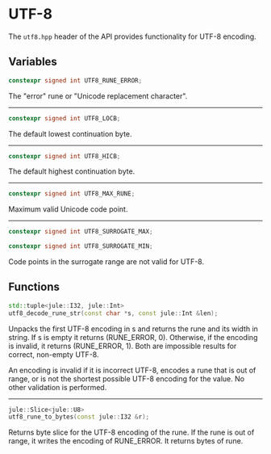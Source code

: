 # UTF-8

The `utf8.hpp` header of the API provides functionality for UTF-8 encoding.

## Variables

```cpp
constexpr signed int UTF8_RUNE_ERROR;
```
The "error" rune or "Unicode replacement character".

---


```cpp
constexpr signed int UTF8_LOCB;
```
The default lowest continuation byte.

---


```cpp
constexpr signed int UTF8_HICB;
```
The default highest continuation byte.

---


```cpp
constexpr signed int UTF8_MAX_RUNE;
```
Maximum valid Unicode code point.

---


```cpp
constexpr signed int UTF8_SURROGATE_MAX;
```
```cpp
constexpr signed int UTF8_SURROGATE_MIN;
```
Code points in the surrogate range are not valid for UTF-8.


## Functions

```cpp
std::tuple<jule::I32, jule::Int>
utf8_decode_rune_str(const char *s, const jule::Int &len);
```
Unpacks the first UTF-8 encoding in s and returns the rune and its width in string. If s is empty it returns (RUNE_ERROR, 0). Otherwise, if the encoding is invalid, it returns (RUNE_ERROR, 1). Both are impossible results for correct, non-empty UTF-8.

An encoding is invalid if it is incorrect UTF-8, encodes a rune that is out of range, or is not the shortest possible UTF-8 encoding for the value. No other validation is performed.

---

```cpp
jule::Slice<jule::U8>
utf8_rune_to_bytes(const jule::I32 &r);
```
Returns byte slice for the UTF-8 encoding of the rune. If the rune is out of range, it writes the encoding of RUNE_ERROR. It returns bytes of rune.
